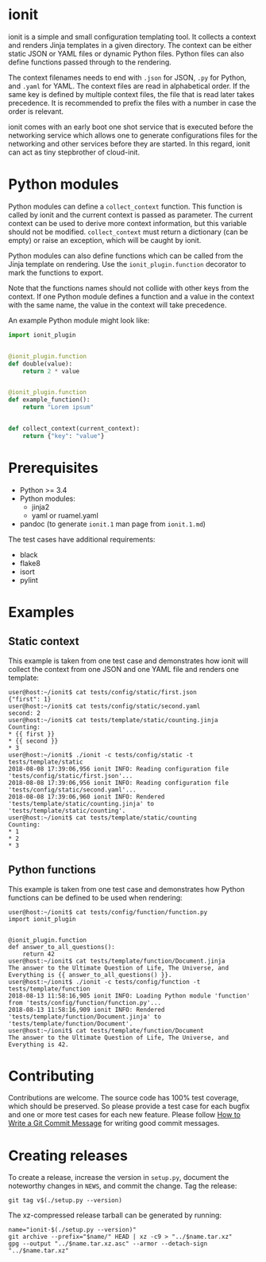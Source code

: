 ionit
=====

ionit is a simple and small configuration templating tool. It collects a context
and renders Jinja templates in a given directory. The context can be either
static JSON or YAML files or dynamic Python files. Python files can also define
functions passed through to the rendering.

The context filenames needs to end with `.json` for JSON, `.py` for Python,
and `.yaml` for YAML. The context files are read in alphabetical order. If the
same key is defined by multiple context files, the file that is read later takes
precedence. It is recommended to prefix the files with a number in case the
order is relevant.

ionit comes with an early boot one shot service that is executed before the
networking service which allows one to generate configurations files for the
networking and other services before they are started. In this regard, ionit can
act as tiny stepbrother of cloud-init.

Python modules
==============

Python modules can define a `collect_context` function. This function is called
by ionit and the current context is passed as parameter. The current context can
be used to derive more context information, but this variable should not be
modified. `collect_context` must return a dictionary (can be empty) or raise an
exception, which will be caught by ionit.

Python modules can also define functions which can be called from the Jinja
template on rendering. Use the `ionit_plugin.function` decorator to mark the
functions to export.

Note that the functions names should not collide with other keys from the
context. If one Python module defines a function and a value in the context
with the same name, the value in the context will take precedence.

An example Python module might look like:

```python
import ionit_plugin


@ionit_plugin.function
def double(value):
    return 2 * value


@ionit_plugin.function
def example_function():
    return "Lorem ipsum"


def collect_context(current_context):
    return {"key": "value"}
```

Prerequisites
=============

* Python >= 3.4
* Python modules:
  * jinja2
  * yaml or ruamel.yaml
* pandoc (to generate `ionit.1` man page from `ionit.1.md`)

The test cases have additional requirements:

* black
* flake8
* isort
* pylint

Examples
========

Static context
--------------

This example is taken from one test case and demonstrates how ionit will collect
the context from one JSON and one YAML file and renders one template:

```
user@host:~/ionit$ cat tests/config/static/first.json
{"first": 1}
user@host:~/ionit$ cat tests/config/static/second.yaml
second: 2
user@host:~/ionit$ cat tests/template/static/counting.jinja
Counting:
* {{ first }}
* {{ second }}
* 3
user@host:~/ionit$ ./ionit -c tests/config/static -t tests/template/static
2018-08-08 17:39:06,956 ionit INFO: Reading configuration file 'tests/config/static/first.json'...
2018-08-08 17:39:06,956 ionit INFO: Reading configuration file 'tests/config/static/second.yaml'...
2018-08-08 17:39:06,960 ionit INFO: Rendered 'tests/template/static/counting.jinja' to 'tests/template/static/counting'.
user@host:~/ionit$ cat tests/template/static/counting
Counting:
* 1
* 2
* 3
```

Python functions
----------------

This example is taken from one test case and demonstrates how Python functions
can be defined to be used when rendering:

```
user@host:~/ionit$ cat tests/config/function/function.py
import ionit_plugin


@ionit_plugin.function
def answer_to_all_questions():
    return 42
user@host:~/ionit$ cat tests/template/function/Document.jinja
The answer to the Ultimate Question of Life, The Universe, and Everything is {{ answer_to_all_questions() }}.
user@host:~/ionit$ ./ionit -c tests/config/function -t tests/template/function
2018-08-13 11:58:16,905 ionit INFO: Loading Python module 'function' from 'tests/config/function/function.py'...
2018-08-13 11:58:16,909 ionit INFO: Rendered 'tests/template/function/Document.jinja' to 'tests/template/function/Document'.
user@host:~/ionit$ cat tests/template/function/Document
The answer to the Ultimate Question of Life, The Universe, and Everything is 42.
```

Contributing
============

Contributions are welcome. The source code has 100% test coverage, which should
be preserved. So please provide a test case for each bugfix and one or more
test cases for each new feature. Please follow
[How to Write a Git Commit Message](https://chris.beams.io/posts/git-commit/)
for writing good commit messages.

Creating releases
=================

To create a release, increase the version in `setup.py`, document the
noteworthy changes in `NEWS`, and commit the change. Tag the release:

```
git tag v$(./setup.py --version)
```

The xz-compressed release tarball can be generated by running:
```
name="ionit-$(./setup.py --version)"
git archive --prefix="$name/" HEAD | xz -c9 > "../$name.tar.xz"
gpg --output "../$name.tar.xz.asc" --armor --detach-sign "../$name.tar.xz"
```
